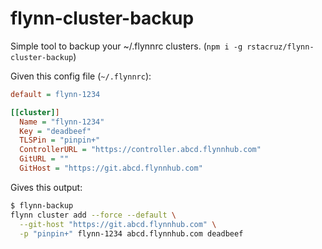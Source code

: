 # flynn-cluster-backup

Simple tool to backup your ~/.flynnrc clusters. (`npm i -g rstacruz/flynn-cluster-backup`)

Given this config file (`~/.flynnrc`):

```ini
default = flynn-1234

[[cluster]]
  Name = "flynn-1234"
  Key = "deadbeef"
  TLSPin = "pinpin+"
  ControllerURL = "https://controller.abcd.flynnhub.com"
  GitURL = ""
  GitHost = "https://git.abcd.flynnhub.com"
```

Gives this output:

```sh
$ flynn-backup
flynn cluster add --force --default \
  --git-host "https://git.abcd.flynnhub.com" \
  -p "pinpin+" flynn-1234 abcd.flynnhub.com deadbeef
```
